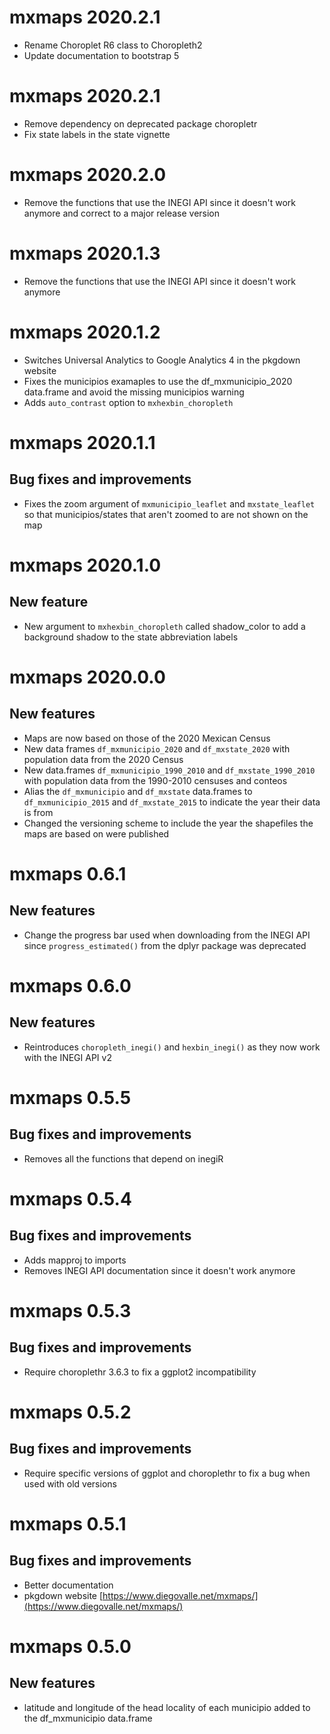 # mxmaps 2020.2.1

* Rename Choroplet R6 class to Choropleth2
* Update documentation to bootstrap 5

# mxmaps 2020.2.1

* Remove dependency on deprecated package choropletr
* Fix state labels in the state vignette

# mxmaps 2020.2.0

* Remove the functions that use the INEGI API since it doesn't work anymore and 
correct to a major release version

# mxmaps 2020.1.3

* Remove the functions that use the INEGI API since it doesn't work anymore

# mxmaps 2020.1.2

* Switches Universal Analytics to Google Analytics 4 in the pkgdown website
* Fixes the municipios examaples to use the df_mxmunicipio_2020 data.frame and
  avoid the missing municipios warning
* Adds `auto_contrast` option to `mxhexbin_choropleth`

# mxmaps 2020.1.1

## Bug fixes and improvements

* Fixes the zoom argument of `mxmunicipio_leaflet` and `mxstate_leaflet`
  so that municipios/states that aren't zoomed to are not shown on the map

# mxmaps 2020.1.0

## New feature

* New argument to `mxhexbin_choropleth` called shadow_color to add a 
  background shadow to the state abbreviation labels

# mxmaps 2020.0.0

## New features

* Maps are now based on those of the 2020 Mexican Census
* New data frames `df_mxmunicipio_2020` and `df_mxstate_2020` with population
  data from the 2020 Census
* New data.frames `df_mxmunicipio_1990_2010` and `df_mxstate_1990_2010` with
  population data from the 1990-2010 censuses and conteos
* Alias the `df_mxmunicipio` and `df_mxstate` data.frames to 
 `df_mxmunicipio_2015` and `df_mxstate_2015` to indicate the year their data is 
  from
* Changed the versioning scheme to include the year the shapefiles the maps are
  based on were published

# mxmaps 0.6.1

## New features

* Change the progress bar used when downloading from the INEGI API since
  `progress_estimated()` from the dplyr package was deprecated

# mxmaps 0.6.0

## New features

* Reintroduces `choropleth_inegi()` and `hexbin_inegi()` as they now work with the INEGI API v2

# mxmaps 0.5.5

## Bug fixes and improvements

* Removes all the functions that depend on inegiR


# mxmaps 0.5.4

## Bug fixes and improvements

* Adds mapproj to imports
* Removes INEGI API documentation since it doesn't work anymore

# mxmaps 0.5.3

## Bug fixes and improvements

* Require choroplethr 3.6.3 to fix a ggplot2 incompatibility

# mxmaps 0.5.2

## Bug fixes and improvements

* Require specific versions of ggplot and choroplethr to fix a bug when used with old versions

# mxmaps 0.5.1

## Bug fixes and improvements

* Better documentation
* pkgdown website [https://www.diegovalle.net/mxmaps/](https://www.diegovalle.net/mxmaps/)

# mxmaps 0.5.0

## New features

* latitude and longitude of the head locality of each municipio added to the df_mxmunicipio data.frame

